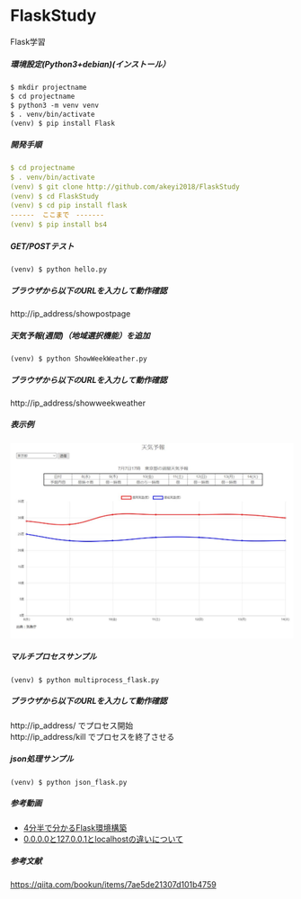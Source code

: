 # FlaskStudy
Flask学習

##### 環境設定(Python3+debian)(インストール）  
```Text
$ mkdir projectname  
$ cd projectname  
$ python3 -m venv venv  
$ . venv/bin/activate
(venv) $ pip install Flask
```  
##### 開発手順  
```YAML
$ cd projectname   
$ . venv/bin/activate
(venv) $ git clone http://github.com/akeyi2018/FlaskStudy
(venv) $ cd FlaskStudy
(venv) $ cd pip install flask
------  ここまで　-------
(venv) $ pip install bs4
```  

##### GET/POSTテスト    
```Text
(venv) $ python hello.py
```
##### ブラウザから以下のURLを入力して動作確認  
http://ip_address/showpostpage  

##### 天気予報(週間)（地域選択機能）を追加  
```Text
(venv) $ python ShowWeekWeather.py
```
##### ブラウザから以下のURLを入力して動作確認  
http://ip_address/showweekweather

##### 表示例
<img src="https://github.com/akeyi2018/FlaskStudy/blob/master/weather/weather.JPG" width="600">

##### マルチプロセスサンプル
```text
(venv) $ python multiprocess_flask.py
```
##### ブラウザから以下のURLを入力して動作確認 
http://ip_address/ でプロセス開始   
http://ip_address/kill でプロセスを終了させる

##### json処理サンプル  
```text
(venv) $ python json_flask.py
```

##### 参考動画  
- [4分半で分かるFlask環境構築](https://youtu.be/M_U0AC_oBXQ)
- [0.0.0.0と127.0.0.1とlocalhostの違いについて](https://youtu.be/yL8zces3hKg)

##### 参考文献  
https://qiita.com/bookun/items/7ae5de21307d101b4759
